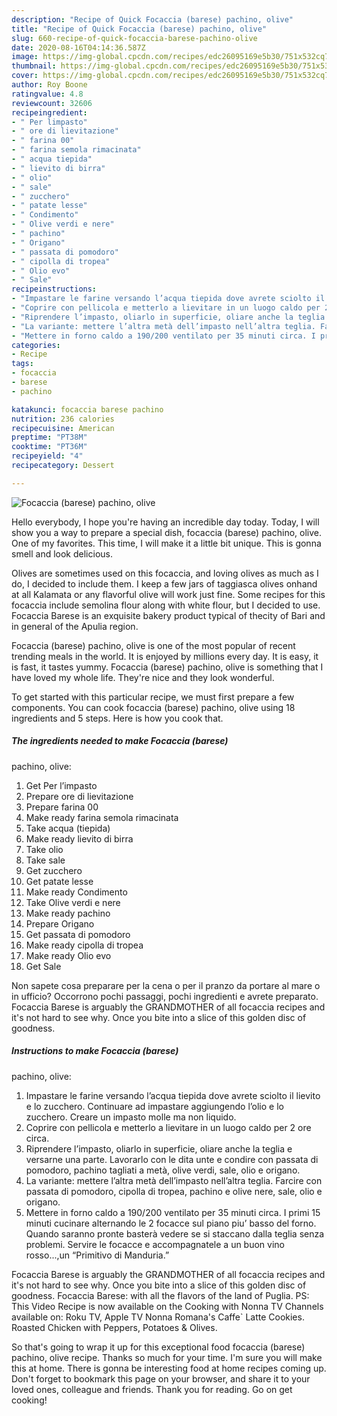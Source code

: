 ```yaml
---
description: "Recipe of Quick Focaccia (barese) pachino, olive"
title: "Recipe of Quick Focaccia (barese) pachino, olive"
slug: 660-recipe-of-quick-focaccia-barese-pachino-olive
date: 2020-08-16T04:14:36.587Z
image: https://img-global.cpcdn.com/recipes/edc26095169e5b30/751x532cq70/focaccia-barese-pachino-olive-recipe-main-photo.jpg
thumbnail: https://img-global.cpcdn.com/recipes/edc26095169e5b30/751x532cq70/focaccia-barese-pachino-olive-recipe-main-photo.jpg
cover: https://img-global.cpcdn.com/recipes/edc26095169e5b30/751x532cq70/focaccia-barese-pachino-olive-recipe-main-photo.jpg
author: Roy Boone
ratingvalue: 4.8
reviewcount: 32606
recipeingredient:
- " Per limpasto"
- " ore di lievitazione"
- " farina 00"
- " farina semola rimacinata"
- " acqua tiepida"
- " lievito di birra"
- " olio"
- " sale"
- " zucchero"
- " patate lesse"
- " Condimento"
- " Olive verdi e nere"
- " pachino"
- " Origano"
- " passata di pomodoro"
- " cipolla di tropea"
- " Olio evo"
- " Sale"
recipeinstructions:
- "Impastare le farine versando l’acqua tiepida dove avrete sciolto il lievito e lo zucchero. Continuare ad impastare aggiungendo l’olio e lo zucchero. Creare un impasto molle ma non liquido."
- "Coprire con pellicola e metterlo a lievitare in un luogo caldo per 2 ore circa."
- "Riprendere l’impasto, oliarlo in superficie, oliare anche la teglia e versarne una parte. Lavorarlo con le dita unte e condire con passata di pomodoro, pachino tagliati a metà, olive verdi, sale, olio e origano."
- "La variante: mettere l’altra metà dell’impasto nell’altra teglia. Farcire con passata di pomodoro, cipolla di tropea, pachino e olive nere, sale, olio e origano."
- "Mettere in forno caldo a 190/200 ventilato per 35 minuti circa. I primi 15 minuti cucinare alternando le 2 focacce sul piano piu’ basso del forno. Quando saranno pronte basterà vedere se si staccano dalla teglia senza problemi. Servire le focacce e accompagnatele a un buon vino rosso...,un “Primitivo di Manduria.”"
categories:
- Recipe
tags:
- focaccia
- barese
- pachino

katakunci: focaccia barese pachino 
nutrition: 236 calories
recipecuisine: American
preptime: "PT38M"
cooktime: "PT36M"
recipeyield: "4"
recipecategory: Dessert

---
```



![Focaccia (barese)
pachino, olive](https://img-global.cpcdn.com/recipes/edc26095169e5b30/751x532cq70/focaccia-barese-pachino-olive-recipe-main-photo.jpg)

Hello everybody, I hope you're having an incredible day today. Today, I will show you a way to prepare a special dish, focaccia (barese)
pachino, olive. One of my favorites. This time, I will make it a little bit unique. This is gonna smell and look delicious.

Olives are sometimes used on this focaccia, and loving olives as much as I do, I decided to include them. I keep a few jars of taggiasca olives onhand at all Kalamata or any flavorful olive will work just fine. Some recipes for this focaccia include semolina flour along with white flour, but I decided to use. Focaccia Barese is an exquisite bakery product typical of thecity of Bari and in general of the Apulia region.

Focaccia (barese)
pachino, olive is one of the most popular of recent trending meals in the world. It is enjoyed by millions every day. It is easy, it is fast, it tastes yummy. Focaccia (barese)
pachino, olive is something that I have loved my whole life. They're nice and they look wonderful.


To get started with this particular recipe, we must first prepare a few components. You can cook focaccia (barese)
pachino, olive using 18 ingredients and 5 steps. Here is how you cook that.

<!--inarticleads1-->

##### The ingredients needed to make Focaccia (barese)
pachino, olive:

1. Get  Per l’impasto
1. Prepare  ore di lievitazione
1. Prepare  farina 00
1. Make ready  farina semola rimacinata
1. Take  acqua (tiepida)
1. Make ready  lievito di birra
1. Take  olio
1. Take  sale
1. Get  zucchero
1. Get  patate lesse
1. Make ready  Condimento
1. Take  Olive verdi e nere
1. Make ready  pachino
1. Prepare  Origano
1. Get  passata di pomodoro
1. Make ready  cipolla di tropea
1. Make ready  Olio evo
1. Get  Sale


Non sapete cosa preparare per la cena o per il pranzo da portare al mare o in ufficio? Occorrono pochi passaggi, pochi ingredienti e avrete preparato. Focaccia Barese is arguably the GRANDMOTHER of all focaccia recipes and it&#39;s not hard to see why. Once you bite into a slice of this golden disc of goodness. 

<!--inarticleads2-->

##### Instructions to make Focaccia (barese)
pachino, olive:

1. Impastare le farine versando l’acqua tiepida dove avrete sciolto il lievito e lo zucchero. Continuare ad impastare aggiungendo l’olio e lo zucchero. Creare un impasto molle ma non liquido.
1. Coprire con pellicola e metterlo a lievitare in un luogo caldo per 2 ore circa.
1. Riprendere l’impasto, oliarlo in superficie, oliare anche la teglia e versarne una parte. Lavorarlo con le dita unte e condire con passata di pomodoro, pachino tagliati a metà, olive verdi, sale, olio e origano.
1. La variante: mettere l’altra metà dell’impasto nell’altra teglia. Farcire con passata di pomodoro, cipolla di tropea, pachino e olive nere, sale, olio e origano.
1. Mettere in forno caldo a 190/200 ventilato per 35 minuti circa. I primi 15 minuti cucinare alternando le 2 focacce sul piano piu’ basso del forno. Quando saranno pronte basterà vedere se si staccano dalla teglia senza problemi. Servire le focacce e accompagnatele a un buon vino rosso...,un “Primitivo di Manduria.”


Focaccia Barese is arguably the GRANDMOTHER of all focaccia recipes and it&#39;s not hard to see why. Once you bite into a slice of this golden disc of goodness. Focaccia Barese: with all the flavors of the land of Puglia. PS: This Video Recipe is now available on the Cooking with Nonna TV Channels available on: Roku TV, Apple TV Nonna Romana&#39;s Caffe` Latte Cookies. Roasted Chicken with Peppers, Potatoes &amp; Olives. 

So that's going to wrap it up for this exceptional food focaccia (barese)
pachino, olive recipe. Thanks so much for your time. I'm sure you will make this at home. There is gonna be interesting food at home recipes coming up. Don't forget to bookmark this page on your browser, and share it to your loved ones, colleague and friends. Thank you for reading. Go on get cooking!
